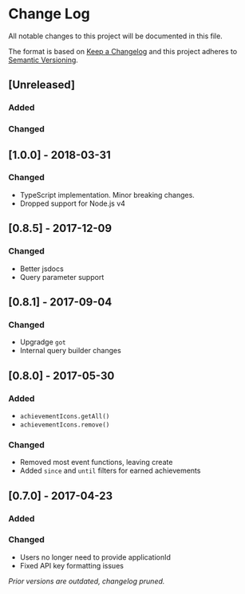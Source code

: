 # Change Log
All notable changes to this project will be documented in this file.

The format is based on [Keep a Changelog](http://keepachangelog.com/) and this project adheres to [Semantic Versioning](http://semver.org/).

## [Unreleased]
### Added

### Changed
## [1.0.0] - 2018-03-31
### Changed
- TypeScript implementation. Minor breaking changes.
- Dropped support for Node.js v4

## [0.8.5] - 2017-12-09
### Changed
- Better jsdocs
- Query parameter support

## [0.8.1] - 2017-09-04
### Changed
- Upgradge `got`
- Internal query builder changes

## [0.8.0] - 2017-05-30
### Added
- `achievementIcons.getAll()`
- `achievementIcons.remove()`

### Changed
- Removed most event functions, leaving create
- Added `since` and `until` filters for earned achievements

## [0.7.0] - 2017-04-23
### Added

### Changed
- Users no longer need to provide applicationId
- Fixed API key formatting issues

*Prior versions are outdated, changelog pruned.*
